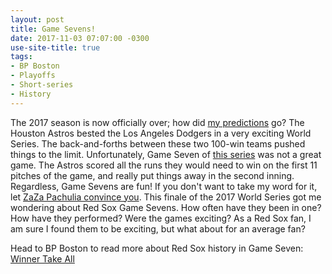 ```yaml
---
layout: post
title: Game Sevens!
date: 2017-11-03 07:07:00 -0300
use-site-title: true
tags:
- BP Boston
- Playoffs
- Short-series
- History
---
```


The 2017 season is now officially over; how did <a href = "http://www.cteeter.ca/blog/2017-03-31-picks-and-predictions-2017/" target = "_blank"> my predictions</a> go? The Houston Astros bested the Los Angeles Dodgers in a very exciting World Series. The back-and-forths between these two 100-win teams pushed things to the limit. Unfortunately, Game Seven of <a href = "https://www.baseball-reference.com/postseason/2017_WS.shtml" target = "_blank"> this series</a> was not a great game. The Astros scored all the runs they would need to win on the first 11 pitches of the game, and really put things away in the second inning. Regardless, Game Sevens are fun! If you don't want to take my word for it, let <a href = "https://www.youtube.com/watch?v=eQ70BkPkANM" target = "_blank"> ZaZa Pachulia convince you</a>. This finale of the 2017 World Series got me wondering about Red Sox Game Sevens. How often have they been in one? How have they performed? Were the games exciting? As a Red Sox fan, I am sure I found them to be exciting, but what about for an average fan?

Head to BP Boston to read more about Red Sox history in Game Seven: <a href = "http://boston.locals.baseballprospectus.com/2017/11/02/winner-take-all/" target = "_blank"> Winner Take All</a>